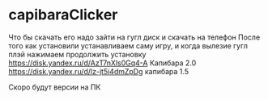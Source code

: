 # capibaraClicker
Что бы скачать его надо зайти на гугл диск и скачать на телефон
После того как установили устанавливаем саму игру, и когда вылезие гугл плэй нажимаем продолжить установку
https://disk.yandex.ru/d/AzT7nXls0Gq4-A Капибара 2.0
https://disk.yandex.ru/d/lz-jt5i4dmZpDg капибара 1.5

Скоро будут версии на ПК
